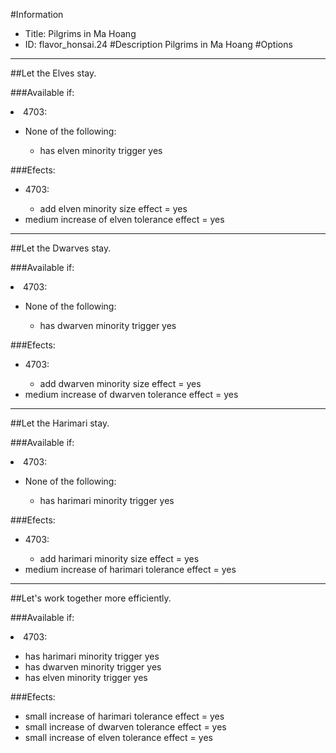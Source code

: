 #Information
 - Title: Pilgrims in Ma Hoang
 - ID: flavor_honsai.24
#Description
Pilgrims in Ma Hoang
#Options

___
##Let the Elves stay.

###Available if:
<li>4703:</li><ul><li>None of the following:</li><ul><li>has elven minority trigger yes</li></ul></ul>

###Efects:<ul><li>4703:</li><ul><li>add elven minority size effect = yes</li></ul><li>medium increase of elven tolerance effect = yes</li></ul>

___
##Let the Dwarves stay.

###Available if:
<li>4703:</li><ul><li>None of the following:</li><ul><li>has dwarven minority trigger yes</li></ul></ul>

###Efects:<ul><li>4703:</li><ul><li>add dwarven minority size effect = yes</li></ul><li>medium increase of dwarven tolerance effect = yes</li></ul>

___
##Let the Harimari stay.

###Available if:
<li>4703:</li><ul><li>None of the following:</li><ul><li>has harimari minority trigger yes</li></ul></ul>

###Efects:<ul><li>4703:</li><ul><li>add harimari minority size effect = yes</li></ul><li>medium increase of harimari tolerance effect = yes</li></ul>

___
##Let's work together more efficiently.

###Available if:
<li>4703:</li><ul><li>has harimari minority trigger yes</li><li>has dwarven minority trigger yes</li><li>has elven minority trigger yes</li></ul>

###Efects:<ul><li>small increase of harimari tolerance effect = yes</li><li>small increase of dwarven tolerance effect = yes</li><li>small increase of elven tolerance effect = yes</li></ul>
